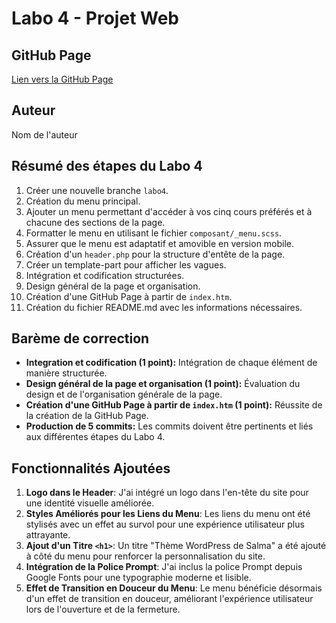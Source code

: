 # Labo 4 - Projet Web

## GitHub Page

[Lien vers la GitHub Page](https://2025242.github.io/4w4-2024/)
## Auteur
Nom de l'auteur

## Résumé des étapes du Labo 4

1. Créer une nouvelle branche `labo4`.
2. Création du menu principal.
3. Ajouter un menu permettant d'accéder à vos cinq cours préférés et à chacune des sections de la page.
4. Formatter le menu en utilisant le fichier `composant/_menu.scss`.
5. Assurer que le menu est adaptatif et amovible en version mobile.
6. Création d'un `header.php` pour la structure d'entête de la page.
7. Créer un template-part pour afficher les vagues.
8. Intégration et codification structurées.
9. Design général de la page et organisation.
10. Création d'une GitHub Page à partir de `index.htm`.
11. Création du fichier README.md avec les informations nécessaires.

## Barème de correction

- **Integration et codification (1 point):** Intégration de chaque élément de manière structurée.
- **Design général de la page et organisation (1 point):** Évaluation du design et de l'organisation générale de la page.
- **Création d'une GitHub Page à partir de `index.htm` (1 point):** Réussite de la création de la GitHub Page.
- **Production de 5 commits:** Les commits doivent être pertinents et liés aux différentes étapes du Labo 4.
## Fonctionnalités Ajoutées

1. **Logo dans le Header**: J'ai intégré un logo dans l'en-tête du site pour une identité visuelle améliorée.
2. **Styles Améliorés pour les Liens du Menu**: Les liens du menu ont été stylisés avec un effet au survol pour une expérience utilisateur plus attrayante.
3. **Ajout d'un Titre `<h1>`**: Un titre "Thème WordPress de Salma" a été ajouté à côté du menu pour renforcer la personnalisation du site.
4. **Intégration de la Police Prompt**: J'ai inclus la police Prompt depuis Google Fonts pour une typographie moderne et lisible.
5. **Effet de Transition en Douceur du Menu**: Le menu bénéficie désormais d'un effet de transition en douceur, améliorant l'expérience utilisateur lors de l'ouverture et de la fermeture.
